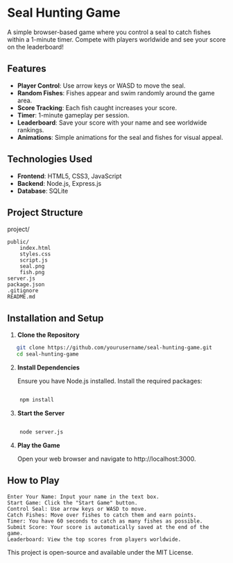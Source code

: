 # Seal Hunting Game

A simple browser-based game where you control a seal to catch fishes within a 1-minute timer. Compete with players worldwide and see your score on the leaderboard!

## Features

- **Player Control**: Use arrow keys or WASD to move the seal.
- **Random Fishes**: Fishes appear and swim randomly around the game area.
- **Score Tracking**: Each fish caught increases your score.
- **Timer**: 1-minute gameplay per session.
- **Leaderboard**: Save your score with your name and see worldwide rankings.
- **Animations**: Simple animations for the seal and fishes for visual appeal.

## Technologies Used

- **Frontend**: HTML5, CSS3, JavaScript
- **Backend**: Node.js, Express.js
- **Database**: SQLite

## Project Structure

project/

    public/
        index.html
        styles.css
        script.js
        seal.png
        fish.png
    server.js
    package.json
    .gitignore
    README.md

## Installation and Setup

1. **Clone the Repository**

```bash
   git clone https://github.com/yourusername/seal-hunting-game.git
   cd seal-hunting-game
```

2. **Install Dependencies**

    Ensure you have Node.js installed. Install the required packages:

```bash

    npm install
```

3. **Start the Server**

```bash

    node server.js
```

4. **Play the Game**

    Open your web browser and navigate to http://localhost:3000.

## How to Play

    Enter Your Name: Input your name in the text box.
    Start Game: Click the "Start Game" button.
    Control Seal: Use arrow keys or WASD to move.
    Catch Fishes: Move over fishes to catch them and earn points.
    Timer: You have 60 seconds to catch as many fishes as possible.
    Submit Score: Your score is automatically saved at the end of the game.
    Leaderboard: View the top scores from players worldwide.

This project is open-source and available under the MIT License.